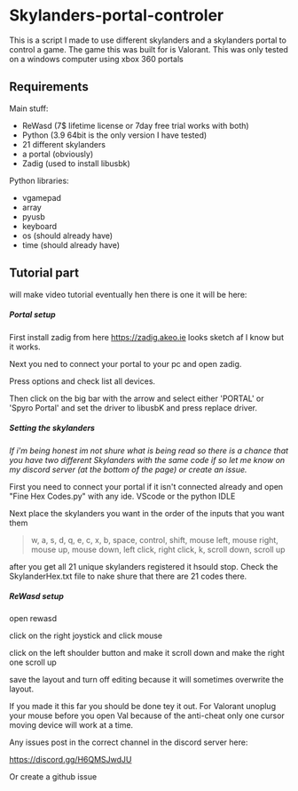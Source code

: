# Skylanders-portal-controler
This is a script I made to use different skylanders and a skylanders portal to control a game. The game this was built for is Valorant. This was only tested on a windows computer using xbox 360 portals
## Requirements
Main stuff:
  * ReWasd (7$ lifetime license or 7day free trial works with both)
  * Python (3.9 64bit is the only version I have tested)
  * 21 different skylanders
  * a portal (obviously)
  * Zadig (used to install libusbk)

Python libraries:
  + vgamepad
  + array
  + pyusb
  + keyboard
  + os (should already have)
  + time (should already have)

## Tutorial part
will make video tutorial eventually hen there is one it will be here:
##### Portal setup
First install zadig from here https://zadig.akeo.ie looks sketch af I know but it works.

Next you ned to connect your portal to your pc and open zadig. 

Press options and check list all devices. 

Then click on the big bar with the arrow and select either 'PORTAL' or 'Spyro Portal' and set the driver to libusbK and press replace driver.

##### Setting the skylanders

_If i'm being honest im not shure what is being read so there is a chance that you have two different Skylanders with the same code if so let me know on my discord server (at the bottom of the page) or create an issue._

First you need to connect your portal if it isn't connected already and open "Fine Hex Codes.py" with any ide. VScode or the python IDLE

Next place the skylanders you want in the order of the inputs that you want them
>w, a, s, d, q, e, c, x, b, space, control, shift, mouse left, mouse right, mouse up, mouse down, left click, right click, k, scroll down, scroll up

after you get all 21 unique skylanders registered it hsould stop. Check the SkylanderHex.txt file to nake shure that there are 21 codes there.

##### ReWasd setup

open rewasd

click on the right joystick and click mouse

click on the left shoulder button and make it scroll down and make the right one scroll up

save the layout and turn off editing because it will sometimes overwrite the layout.

If you made it this far you should be done tey it out. For Valorant unoplug your mouse before you open Val because of the anti-cheat only one cursor moving device will work at a time.

Any issues post in the correct channel in the discord server here:

  https://discord.gg/H6QMSJwdJU
  
Or create a github issue
